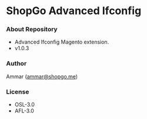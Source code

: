 # ShopGo Advanced Ifconfig #

### About Repository ###

* Advanced Ifconfig Magento extension.
* v1.0.3

### Author ###

Ammar (<ammar@shopgo.me>)

### License ###

* OSL-3.0
* AFL-3.0
